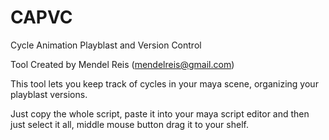 # CAPVC
Cycle Animation Playblast and Version Control

Tool Created by Mendel Reis (mendelreis@gmail.com)

This tool lets you keep track of cycles in your maya scene, organizing your playblast versions. 

Just copy the whole script, paste it into your maya script editor and then just select it all, middle mouse button drag it to your shelf.
